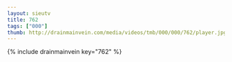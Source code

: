 ```yaml
--- 
layout: sieutv
title: 762
tags: ["000"]
thumb: http://drainmainvein.com/media/videos/tmb/000/000/762/player.jpg
---
```

{% include drainmainvein key="762" %} 
